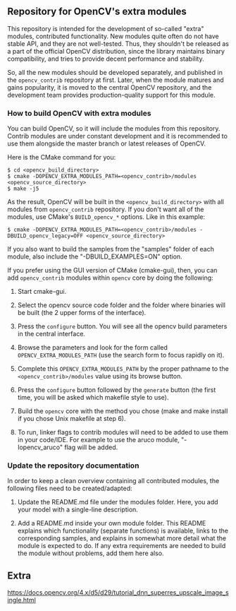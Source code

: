 ## Repository for OpenCV's extra modules

This repository is intended for the development of so-called "extra" modules,
contributed functionality. New modules quite often do not have stable API,
and they are not well-tested. Thus, they shouldn't be released as a part of the
official OpenCV distribution, since the library maintains binary compatibility,
and tries to provide decent performance and stability.

So, all the new modules should be developed separately, and published in the
`opencv_contrib` repository at first. Later, when the module matures and gains
popularity, it is moved to the central OpenCV repository, and the development team
provides production-quality support for this module.

### How to build OpenCV with extra modules

You can build OpenCV, so it will include the modules from this repository. Contrib modules are under constant development and it is recommended to use them alongside the master branch or latest releases of OpenCV.

Here is the CMake command for you:

```
$ cd <opencv_build_directory>
$ cmake -DOPENCV_EXTRA_MODULES_PATH=<opencv_contrib>/modules <opencv_source_directory>
$ make -j5
```

As the result, OpenCV will be built in the `<opencv_build_directory>` with all
modules from `opencv_contrib` repository. If you don't want all of the modules,
use CMake's `BUILD_opencv_*` options. Like in this example:

```
$ cmake -DOPENCV_EXTRA_MODULES_PATH=<opencv_contrib>/modules -DBUILD_opencv_legacy=OFF <opencv_source_directory>
```

If you also want to build the samples from the "samples" folder of each module, also include the "-DBUILD_EXAMPLES=ON" option.

If you prefer using the GUI version of CMake (cmake-gui), then, you can add `opencv_contrib` modules within `opencv` core by doing the following:

1. Start cmake-gui.

2. Select the opencv source code folder and the folder where binaries will be built (the 2 upper forms of the interface).

3. Press the `configure` button. You will see all the opencv build parameters in the central interface.

4. Browse the parameters and look for the form called `OPENCV_EXTRA_MODULES_PATH` (use the search form to focus rapidly on it).

5. Complete this `OPENCV_EXTRA_MODULES_PATH` by the proper pathname to the `<opencv_contrib>/modules` value using its browse button.

6. Press the `configure` button followed by the `generate` button (the first time, you will be asked which makefile style to use).

7. Build the `opencv` core with the method you chose (make and make install if you chose Unix makefile at step 6).

8. To run, linker flags to contrib modules will need to be added to use them in your code/IDE. For example to use the aruco module, "-lopencv_aruco" flag will be added.

### Update the repository documentation

In order to keep a clean overview containing all contributed modules, the following files need to be created/adapted:

1. Update the README.md file under the modules folder. Here, you add your model with a single-line description.

2. Add a README.md inside your own module folder. This README explains which functionality (separate functions) is available, links to the corresponding samples, and explains in somewhat more detail what the module is expected to do. If any extra requirements are needed to build the module without problems, add them here also.

## Extra

https://docs.opencv.org/4.x/d5/d29/tutorial_dnn_superres_upscale_image_single.html
